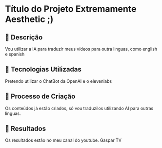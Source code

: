 # Título do Projeto Extremamente Aesthetic ;)

## 📒 Descrição
Vou utilizar a IA para traduzir meus vídeos para outra linguas, como english e spanish

## 🤖 Tecnologias Utilizadas
Pretendo utilizar o ChatBot da OpenAI e o elevenlabs

## 🧐 Processo de Criação
Os conteúdos já estão criados, só vou traduzilos utilizando AI para outras linguas.

## 🚀 Resultados
Os resultados estão no meu canal do youtube. Gaspar TV
